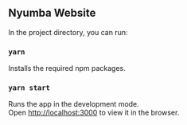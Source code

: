 ## Nyumba Website

In the project directory, you can run:

### `yarn`

Installs the required npm packages.

### `yarn start`

Runs the app in the development mode.<br />
Open [http://localhost:3000](http://localhost:3000) to view it in the browser.
